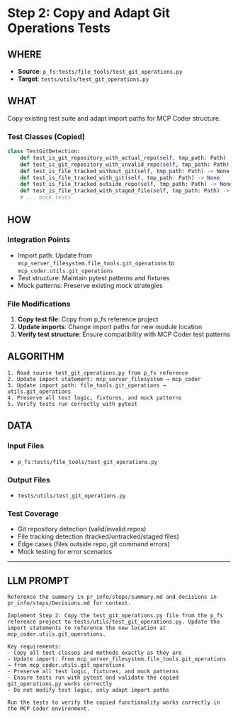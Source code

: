 # Step 2: Copy and Adapt Git Operations Tests

## WHERE
- **Source**: `p_fs:tests/file_tools/test_git_operations.py`
- **Target**: `tests/utils/test_git_operations.py`

## WHAT
Copy existing test suite and adapt import paths for MCP Coder structure.

### Test Classes (Copied)
```python
class TestGitDetection:
    def test_is_git_repository_with_actual_repo(self, tmp_path: Path) -> None
    def test_is_git_repository_with_invalid_repo(self, tmp_path: Path) -> None  
    def test_is_file_tracked_without_git(self, tmp_path: Path) -> None
    def test_is_file_tracked_with_git(self, tmp_path: Path) -> None
    def test_is_file_tracked_outside_repo(self, tmp_path: Path) -> None
    def test_is_file_tracked_with_staged_file(self, tmp_path: Path) -> None
    # ... mock tests
```

## HOW
### Integration Points
- Import path: Update from `mcp_server_filesystem.file_tools.git_operations` to `mcp_coder.utils.git_operations`
- Test structure: Maintain pytest patterns and fixtures
- Mock patterns: Preserve existing mock strategies

### File Modifications
1. **Copy test file**: Copy from p_fs reference project
2. **Update imports**: Change import paths for new module location
3. **Verify test structure**: Ensure compatibility with MCP Coder test patterns

## ALGORITHM  
```
1. Read source test_git_operations.py from p_fs reference
2. Update import statement: mcp_server_filesystem → mcp_coder
3. Update import path: file_tools.git_operations → utils.git_operations
4. Preserve all test logic, fixtures, and mock patterns
5. Verify tests run correctly with pytest
```

## DATA
### Input Files
- `p_fs:tests/file_tools/test_git_operations.py`

### Output Files
- `tests/utils/test_git_operations.py`

### Test Coverage
- Git repository detection (valid/invalid repos)
- File tracking detection (tracked/untracked/staged files)
- Edge cases (files outside repo, git command errors)
- Mock testing for error scenarios

---

## LLM PROMPT
```
Reference the summary in pr_info/steps/summary.md and decisions in pr_info/steps/Decisions.md for context.

Implement Step 2: Copy the test_git_operations.py file from the p_fs reference project to tests/utils/test_git_operations.py. Update the import statements to reference the new location at mcp_coder.utils.git_operations.

Key requirements:
- Copy all test classes and methods exactly as they are
- Update import: from mcp_server_filesystem.file_tools.git_operations → from mcp_coder.utils.git_operations  
- Preserve all test logic, fixtures, and mock patterns
- Ensure tests run with pytest and validate the copied git_operations.py works correctly
- Do not modify test logic, only adapt import paths

Run the tests to verify the copied functionality works correctly in the MCP Coder environment.
```
